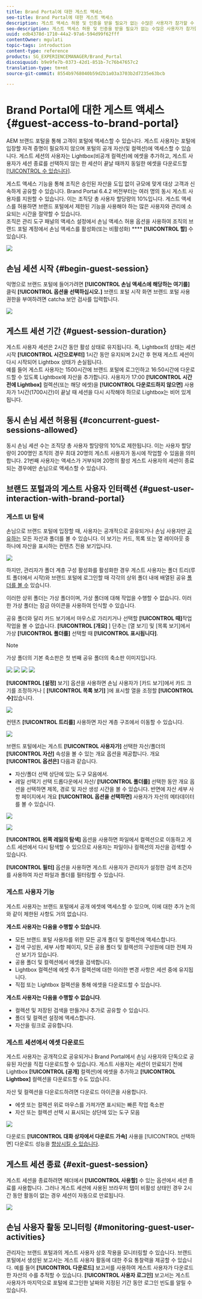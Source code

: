 ```yaml
---
title: Brand Portal에 대한 게스트 액세스
seo-title: Brand Portal에 대한 게스트 액세스
description: 게스트 액세스 허용 및 인증을 받을 필요가 없는 수많은 사용자가 참가할 수 있도록 비용을 절감할 수 있습니다.
seo-description: 게스트 액세스 허용 및 인증을 받을 필요가 없는 수많은 사용자가 참가할 수 있도록 비용을 절감할 수 있습니다.
uuid: edb4378d-1710-44a2-97a6-594d99f62fff
contentOwner: mgulati
topic-tags: introduction
content-type: reference
products: SG_EXPERIENCEMANAGER/Brand_Portal
discoiquuid: b9e9fe7b-0373-42d1-851b-7c76b47657c2
translation-type: tm+mt
source-git-commit: 8554b9768040b59d2b1a03a3703b2d7235e63bcb

---
```



# Brand Portal에 대한 게스트 액세스 {#guest-access-to-brand-portal}

AEM 브랜드 포털을 통해 고객이 포털에 액세스할 수 있습니다. 게스트 사용자는 포털에 입장할 자격 증명이 필요하지 않으며 포털의 공개 자산(및 컬렉션)에 액세스할 수 있습니다. 게스트 세션의 사용자는 Lightbox(비공개 컬렉션)에 에셋을 추가하고, 게스트 사용자가 세션 종료를 선택하지 않는 한 세션이 끝날 때까지 동일한 에셋을 다운로드할 [[!UICONTROL 수 있습니다]](#exit-guest-session).

게스트 액세스 기능을 통해 조직은 승인된 자산을 [](../using/brand-portal-sharing-folders.md#how-to-share-folders) 도입 없이 규모에 맞게 대상 고객과 신속하게 공유할 수 있습니다. Brand Portal 6.4.2 버전부터는 여러 명의 동시 게스트 사용자를 지원할 수 있습니다. 이는 조직당 총 사용자 할당량의 10%입니다. 게스트 액세스를 허용하면 브랜드 포털에서 제한된 기능을 사용해야 하는 많은 사용자와 관리에 소요되는 시간을 절약할 수 있습니다.\
조직은 관리 도구 패널의 액세스 설정에서 손님 액세스 허용 옵션을 사용하여 조직의 브랜드 포털 계정에서 손님 액세스를 활성화(또는 비활성화) **** **[!UICONTROL 할]** 수있습니다.

<!--
Comment Type: annotation
Last Modified By: mgulati
Last Modified Date: 2018-08-17T10:42:59.879-0400
Removed the first para: "AEM Assets Brand Portal allows public users to enter the portal anonymously and have restricted access to the allowed public resources as guests. Organization users with guest role need not seek access and authentication from administrators."
-->

![](assets/enable-guest-access.png)

## 손님 세션 시작 {#begin-guest-session}

익명으로 브랜드 포털에 들어가려면 **[!UICONTROL 손님 액세스에 해당하는 여기를]** 클릭 **[!UICONTROL 옵션을 선택하십시오.]** 브랜드 포털 시작 화면 브랜드 포털 사용 권한을 부여하려면 catcha 보안 검사를 입력합니다.

![](assets/bp-login-screen.png)

## 게스트 세션 기간 {#guest-session-duration}

게스트 사용자 세션은 2시간 동안 활성 상태로 유지됩니다. 즉, Lightbox의 상태는 세션 시작 **[!UICONTROL 시간으로부터]** 1시간 동안 유지되며 2시간 후 현재 게스트 세션이 다시 시작되어 Lightbox 상태가 손실됩니다.\
예를 들어 게스트 사용자는 1500시간에 브랜드 포털에 로그인하고 16:50시간에 다운로드할 수 있도록 Lightbox에 자산을 추가합니다. 사용자가 17:00 **[!UICONTROL 시간 전에 Lightbox]** 컬렉션(또는 해당 에셋)을 **[!UICONTROL 다운로드하지 않으면]** 사용자가 1시간(1700시간)이 끝날 때 세션을 다시 시작해야 하므로 Lightbox는 비어 있게 됩니다.

## 동시 손님 세션 허용됨 {#concurrent-guest-sessions-allowed}

동시 손님 세션 수는 조직당 총 사용자 할당량의 10%로 제한됩니다. 이는 사용자 할당량이 200명인 조직의 경우 최대 20명의 게스트 사용자가 동시에 작업할 수 있음을 의미합니다. 21번째 사용자는 액세스가 거부되며 20명의 활성 게스트 사용자의 세션이 종료되는 경우에만 손님으로 액세스할 수 있습니다.

## 브랜드 포털과의 게스트 사용자 인터랙션 {#guest-user-interaction-with-brand-portal}

### 게스트 UI 탐색

손님으로 브랜드 포털에 입장할 때, 사용자는 공개적으로 공유되거나 손님 사용자만 [공유하는](../using/brand-portal-sharing-folders.md#sharefolders) 모든 자산과 폴더를 볼 수 있습니다. 이 보기는 카드, 목록 또는 열 레이아웃 중 하나에 자산을 표시하는 컨텐츠 전용 보기입니다.

![](assets/disabled-folder-hierarchy1.png)

하지만, 관리자가 폴더 계층 구성 활성화를 활성화한 경우 게스트 사용자는 폴더 트리(루트 폴더에서 시작)와 브랜드 포털에 로그인할 때 각각의 상위 폴더 내에 배열된 공유 [폴더를 볼 수](../using/brand-portal-general-configuration.md#main-pars-header-1621071021) 있습니다.

이러한 상위 폴더는 가상 폴더이며, 가상 폴더에 대해 작업을 수행할 수 없습니다. 이러한 가상 폴더는 잠금 아이콘을 사용하여 인식할 수 있습니다.

공유 폴더와 달리 카드 보기에서 마우스로 가리키거나 선택할 **[!UICONTROL 때]**&#x200B;작업 작업을 볼 수 없습니다. **[!UICONTROL [개요]** ] 단추는 [열 보기] 및 [목록 보기]에서 가상 **[!UICONTROL 폴더를]** 선택할 때 **[!UICONTROL 표시됩니다]**.

>[!NOTE]
>
>가상 폴더의 기본 축소판은 첫 번째 공유 폴더의 축소판 이미지입니다.

![](assets/enabled-hierarchy1.png) ![](assets/hierarchy1-nonadmin.png) ![](assets/hierarchy-nonadmin.png) ![](assets/hierarchy2-nonadmin.png)

**[!UICONTROL [설정]** 보기] 옵션을 사용하면 손님 사용자가 [카드 보기]에서 카드 크기를 조정하거나 [ **[!UICONTROL 목록 보기]** ]에 표시할 열을 조정할 **[!UICONTROL 수]**&#x200B;있습니다.

![](assets/nav-guest-user.png)

컨텐츠 **[!UICONTROL 트리를]** 사용하면 자산 계층 구조에서 이동할 수 있습니다.

![](assets/guest-login-ui.png)

브랜드 포털에서는 게스트 **[!UICONTROL 사용자가]** 선택한 자산/폴더의 **[!UICONTROL 자산]** 속성을 볼 수 있는 개요 옵션을 제공합니다. 개요 **[!UICONTROL 옵션은]** 다음과 같습니다.

* 자산/폴더 선택 상단에 있는 도구 모음에서.
* 레일 선택기 선택 드롭다운에서
자산/ **[!UICONTROL 폴더를]** 선택한 동안 개요 옵션을 선택하면 제목, 경로 및 자산 생성 시간을 볼 수 있습니다. 반면에 자산 세부 사항 페이지에서 개요 **[!UICONTROL 옵션을 선택하면]** 사용자가 자산의 메타데이터를 볼 수 있습니다.

![](assets/overview-option-1.png)

![](assets/overview-rail-selector-1.png)<br />

**[!UICONTROL 왼쪽 레일의 탐색]** 옵션을 사용하면 파일에서 컬렉션으로 이동하고 게스트 세션에서 다시 탐색할 수 있으므로 사용자는 파일이나 컬렉션의 자산을 검색할 수 있습니다.

**[!UICONTROL 필터]** 옵션을 사용하면 게스트 사용자가 관리자가 설정한 검색 조건자를 사용하여 자산 파일과 폴더를 필터링할 수 있습니다.

### 게스트 사용자 기능

게스트 사용자는 브랜드 포털에서 공개 에셋에 액세스할 수 있으며, 이에 대한 추가 논의와 같이 제한된 사항도 거의 없습니다.

**게스트 사용자는 다음을 수행할 수 있습니다**.

* 모든 브랜드 포털 사용자를 위한 모든 공개 폴더 및 컬렉션에 액세스합니다.
* 검색 구성원, 세부 사항 페이지, 모든 공용 폴더 및 컬렉션의 구성원에 대한 전체 자산 보기가 있습니다.
* 공용 폴더 및 컬렉션에서 에셋을 검색합니다.
* Lightbox 컬렉션에 에셋 추가 컬렉션에 대한 이러한 변경 사항은 세션 중에 유지됩니다.
* 직접 또는 Lightbox 컬렉션을 통해 에셋을 다운로드할 수 있습니다.

**게스트 사용자는 다음을 수행할 수 없습니다**.

* 컬렉션 및 저장된 검색을 만들거나 추가로 공유할 수 있습니다.
* 폴더 및 컬렉션 설정에 액세스합니다.
* 자산을 링크로 공유합니다.

### 게스트 세션에서 에셋 다운로드

게스트 사용자는 공개적으로 공유되거나 Brand Portal에서 손님 사용자와 단독으로 공유된 자산을 직접 다운로드할 수 있습니다. 게스트 사용자는 세션이 만료되기 전에 Lightbox **[!UICONTROL (공개]** 컬렉션)에 에셋을 추가하고 **[!UICONTROL Lightbox]** 컬렉션을 다운로드할 수도 있습니다.

자산 및 컬렉션을 다운로드하려면 다운로드 아이콘을 사용합니다.

* 에셋 또는 컬렉션 위로 마우스를 가져가면 표시되는 빠른 작업 축소판
* 자산 또는 컬렉션 선택 시 표시되는 상단에 있는 도구 모음

![](assets/download-on-guest.png)

다운로드 **[!UICONTROL 대화 상자에서 다운로드 가속]** 사용을 [!UICONTROL 선택하면] 다운로드 성능을 [향상시킬 수 있습니다](../using/accelerated-download.md).

## 게스트 세션 종료 {#exit-guest-session}

게스트 세션을 종료하려면 헤더에서 **[!UICONTROL 사용할]** 수 있는 옵션에서 세션 종료를 사용합니다. 그러나 게스트 세션에 사용된 브라우저 탭이 비활성 상태인 경우 2시간 동안 활동이 없는 경우 세션이 자동으로 만료됩니다.

![](assets/end-guest-session.png)

## 손님 사용자 활동 모니터링 {#monitoring-guest-user-activities}

관리자는 브랜드 포털과의 게스트 사용자 상호 작용을 모니터링할 수 있습니다. 브랜드 포털에서 생성된 보고서는 게스트 사용자 활동에 대한 주요 통찰력을 제공할 수 있습니다. 예를 들어 **[!UICONTROL 다운로드]** 보고서를 사용하여 게스트 사용자가 다운로드한 자산의 수를 추적할 수 있습니다. **[!UICONTROL 사용자 로그인]** 보고서는 게스트 사용자가 마지막으로 포털에 로그인한 날짜와 지정된 기간 동안 로그인 빈도를 알릴 수 있습니다.

